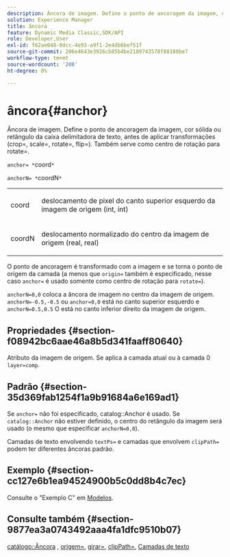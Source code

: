 ```yaml
---
description: Âncora de imagem. Define o ponto de ancoragem da imagem, cor sólida ou retângulo da caixa delimitadora de texto, antes de aplicar transformações (crop=, scale=, rotate=, flip=). Também serve como centro de rotação para rotate=.
solution: Experience Manager
title: âncora
feature: Dynamic Media Classic,SDK/API
role: Developer,User
exl-id: f62ae048-0dcc-4e93-a9f1-2e4db6bef51f
source-git-commit: 206e4643e3926cb85b4be2189743578f88180be7
workflow-type: tm+mt
source-wordcount: '208'
ht-degree: 0%

---
```


# âncora{#anchor}

Âncora de imagem. Define o ponto de ancoragem da imagem, cor sólida ou retângulo da caixa delimitadora de texto, antes de aplicar transformações (crop=, scale=, rotate=, flip=). Também serve como centro de rotação para rotate=.

`anchor= *`coord`*`

`anchorN= *`coordN`*`

<table id="simpletable_3ED1CD0BF473439FA1132FC84B4452A8"> 
 <tr class="strow"> 
  <td class="stentry"> <p><span class="codeph"> <span class="varname"> coord</span> </span> </p> </td> 
  <td class="stentry"> <p>deslocamento de pixel do canto superior esquerdo da imagem de origem (int, int) </p></td> 
 </tr> 
 <tr class="strow"> 
  <td class="stentry"> <p><span class="codeph"> <span class="varname"> coordN</span> </span> </p> </td> 
  <td class="stentry"> <p>deslocamento normalizado do centro da imagem de origem (real, real) </p></td> 
 </tr> 
</table>

O ponto de ancoragem é transformado com a imagem e se torna o ponto de origem da camada (a menos que `origin=` também é especificado, nesse caso `anchor=` é usado somente como centro de rotação para `rotate=`).

`anchorN=0,0` coloca a âncora de imagem no centro da imagem de origem. `anchorN=-0.5,-0.5` ou `anchor=0,0` está no canto superior esquerdo e `anchorN=0.5,0.5` O está no canto inferior direito da imagem de origem.

## Propriedades {#section-f08942bc6aae46a8b5d341faaff80640}

Atributo da imagem de origem. Se aplica à camada atual ou à camada 0 `layer=comp`.

## Padrão {#section-35d369fab1254f1a9b91684a6e169ad1}

Se `anchor=` não foi especificado, catalog::Anchor é usado. Se `catalog::Anchor` não estiver definido, o centro do retângulo da imagem será usado (o mesmo que especificar `anchorN=0,0`).

Camadas de texto envolvendo `textPs=` e camadas que envolvem `clipPath=` podem ter diferentes âncoras padrão.

## Exemplo {#section-cc127e6b1ea94524900b5c0dd8b4c7ec}

Consulte o &quot;Exemplo C&quot; em [Modelos](../../../../../is-api/http-ref/image-serving-api-ref/c-http-protocol-reference/c-templates/c-templates.md#concept-3cd2d2adae0e41b2979b9640244d4d3e).

## Consulte também {#section-9877ea3a0743492aaa4fa1dfc9510b07}

[catálogo::Âncora](/help/aem-is-ir-api/is-api/image-catalog/image-serving-api-ref/c-image-catalog-reference/c-image-svg-data-reference/c-image-data-reference/r-anchor-cat.md) , [origem=](../../../../../is-api/http-ref/image-serving-api-ref/c-http-protocol-reference/c-command-reference/r-origin.md#reference-e11c7ac06e2240cc884c3fec98f05138), [girar=](../../../../../is-api/http-ref/image-serving-api-ref/c-http-protocol-reference/c-command-reference/r-rotate.md#reference-12abb086635546ec9ec2e1a793dc1096), [clipPath=](../../../../../is-api/http-ref/image-serving-api-ref/c-http-protocol-reference/c-command-reference/r-clippath.md#reference-8139b1b52dc54749b51b109521ddf83d), [Camadas de texto](../../../../../is-api/http-ref/image-serving-api-ref/c-http-protocol-reference/c-text-formatting/r-text-layers.md#reference-47e78cfb18134db5ab09e17af14a6a8f)
